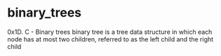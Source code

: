 # binary_trees
0x1D. C - Binary trees
binary tree is a tree data structure in which each node has at most two children, referred to as the left child and the right child
